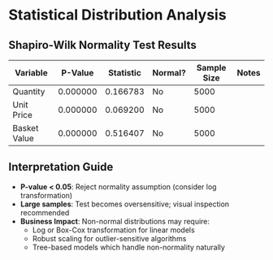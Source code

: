 # Statistical Distribution Analysis

## Shapiro-Wilk Normality Test Results

| Variable | P-Value | Statistic | Normal? | Sample Size | Notes |
|----------|---------|-----------|---------|-------------|-------|
| Quantity | 0.000000 | 0.166783 | No | 5000 |  |
| Unit Price | 0.000000 | 0.069200 | No | 5000 |  |
| Basket Value | 0.000000 | 0.516407 | No | 5000 |  |

## Interpretation Guide
- **P-value < 0.05**: Reject normality assumption (consider log transformation)
- **Large samples**: Test becomes oversensitive; visual inspection recommended
- **Business Impact**: Non-normal distributions may require:
  - Log or Box-Cox transformation for linear models
  - Robust scaling for outlier-sensitive algorithms
  - Tree-based models which handle non-normality naturally
